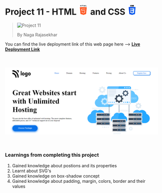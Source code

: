 # Project 11 - HTML ![HTML Logo](./HTML_logo.png) and CSS ![CSS logo](./CSS_logo.png)

> ![Project 11](https://img.shields.io/badge/Project-11-brightgreen)
>
> By Naga Rajasekhar

You can find the live deployment link of this web page here --> **[Live Deployment Link](https://hostingfirmlandingpage.netlify.app/)**
<br/>
<br/>
<br/>
<br/>
![Preview](./preview_11.png)

<br/>

### Learnings from completing this project

1. Gained knowledge about postions and its properties<br/>
2. Learnt about SVG's
3. Gained knowledge on box-shadow concept
4. Gained knowledge about padding, margin, colors, border and their values
